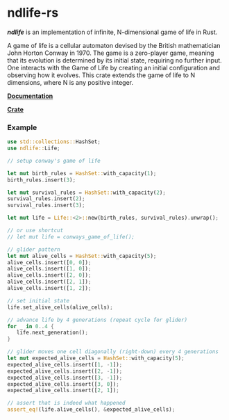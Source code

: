 # ndlife-rs

***ndlife*** is an implementation of infinite, N-dimensional game of life in Rust.

A game of life is a cellular automaton devised by the British mathematician John Horton Conway in 1970.
The game is a zero-player game, meaning that its evolution is determined by its initial state, requiring no further input.
One interacts with the Game of Life by creating an initial configuration and observing how it evolves.
This crate extends the game of life to N dimensions, where N is any positive integer.

[**Documentation**](https://docs.rs/ndlife/latest/ndlife/ "docs.rs")

[**Crate**](https://crates.io/crates/ndlife "crates.io")

### Example
```rust
use std::collections::HashSet;
use ndlife::Life;

// setup conway's game of life

let mut birth_rules = HashSet::with_capacity(1);
birth_rules.insert(3);

let mut survival_rules = HashSet::with_capacity(2);
survival_rules.insert(2);
survival_rules.insert(3);

let mut life = Life::<2>::new(birth_rules, survival_rules).unwrap();

// or use shortcut
// let mut life = conways_game_of_life();

// glider pattern
let mut alive_cells = HashSet::with_capacity(5);
alive_cells.insert([0, 0]);
alive_cells.insert([1, 0]);
alive_cells.insert([2, 0]);
alive_cells.insert([2, 1]);
alive_cells.insert([1, 2]);

// set initial state
life.set_alive_cells(alive_cells);

// advance life by 4 generations (repeat cycle for glider)
for _ in 0..4 {
   life.next_generation();
}

// glider moves one cell diagonally (right-down) every 4 generations
let mut expected_alive_cells = HashSet::with_capacity(5);
expected_alive_cells.insert([1, -1]);
expected_alive_cells.insert([2, -1]);
expected_alive_cells.insert([3, -1]);
expected_alive_cells.insert([3, 0]);
expected_alive_cells.insert([2, 1]);

// assert that is indeed what happened
assert_eq!(life.alive_cells(), &expected_alive_cells);
```
